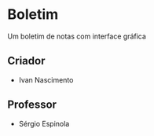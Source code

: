 # Boletim
Um boletim de notas com interface gráfica 
## Criador
  * Ivan Nascimento
## Professor
  * Sérgio Espinola